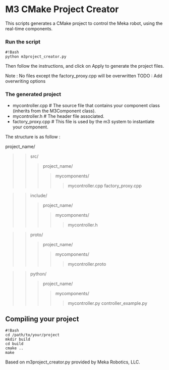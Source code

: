 # M3 CMake Project Creator #

This scripts generates a CMake project to control the Meka robot, using the real-time components.
### Run the script ###
```
#!Bash
python m3project_creator.py
```
Then follow the instructions, and click on Apply to generate the project files.

Note : No files except the factory_proxy.cpp will be overwritten
TODO : Add overwriting options

### The generated project ###

* mycontroller.cpp # The source file that contains your component class (inherits from the M3Component class).
* mycontroller.h # The header file associated.
* factory_proxy.cpp # This file is used by the m3 system to instantiate your component.


The structure is as follow :
>
project_name/
>>src/
>>>project_name/
>>>>mycomponents/
>>>>>mycontroller.cpp 
>>>>>factory_proxy.cpp 

>>include/
>>>project_name/
>>>>mycomponents/
>>>>>mycontroller.h

>>proto/
>>>project_name/
>>>>mycomponents/
>>>>>mycontroller.proto

>>python/
>>>project_name/
>>>>mycomponents/
>>>>>mycontroller.py
>>>>>controller_example.py
>

## Compiling your project ##

```
#!Bash
cd /path/to/your/project
mkdir build
cd build
cmake ..
make
```





Based on m3project_creator.py provided by Meka Robotics, LLC.